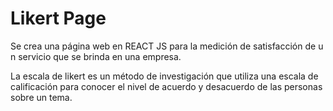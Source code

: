 
# Likert Page

Se crea una página web en REACT JS para la medición de satisfacción de un servicio que se brinda en una empresa.

La escala de likert es un método de investigación que utiliza una escala de calificación para conocer el nivel de acuerdo y desacuerdo de las personas sobre un tema.


